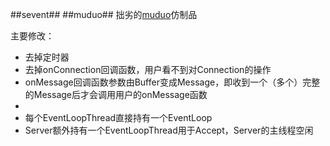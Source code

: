 ##sevent##
##muduo##
拙劣的[muduo](https://github.com/chenshuo/muduo)仿制品

主要修改：
* 去掉定时器
* 去掉onConnection回调函数，用户看不到对Connection的操作
* onMessage回调函数参数由Buffer变成Message，即收到一个（多个）完整的Message后才会调用用户的onMessage函数
* 
* 每个EventLoopThread直接持有一个EventLoop
* Server额外持有一个EventLoopThread用于Accept，Server的主线程空闲
